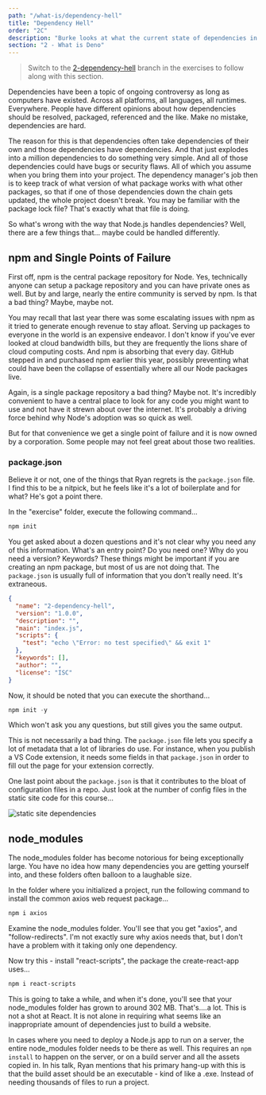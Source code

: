 ```yaml
---
path: "/what-is/dependency-hell"
title: "Dependency Hell"
order: "2C"
description: "Burke looks at what the current state of dependencies in Node.js is, and why Deno has a fundamentally different approach."
section: "2 - What is Deno"
---
```


> Switch to the [2-dependency-hell](https://github.com/burkeholland/deno-exercises/tree/2-dependency-hell) branch in the exercises to follow along with this section.

Dependencies have been a topic of ongoing controversy as long as computers have existed. Across all platforms, all languages, all runtimes. Everywhere. People have different opinions about how dependencies should be resolved, packaged, referenced and the like. Make no mistake, dependencies are hard.

The reason for this is that dependencies often take dependencies of their own and those dependencies have dependencies. And that just explodes into a million dependencies to do something very simple. And all of those dependencies could have bugs or security flaws. All of which you assume when you bring them into your project. The dependency manager's job then is to keep track of what version of what package works with what other packages, so that if one of those dependencies down the chain gets updated, the whole project doesn't break. You may be familiar with the package lock file? That's exactly what that file is doing.

So what's wrong with the way that Node.js handles dependencies? Well, there are a few things that... maybe could be handled differently.

## npm and Single Points of Failure

First off, npm is the central package repository for Node. Yes, technically anyone can setup a package repository and you can have private ones as well. But by and large, nearly the entire community is served by npm. Is that a bad thing? Maybe, maybe not.

You may recall that last year there was some escalating issues with npm as it tried to generate enough revenue to stay afloat. Serving up packages to everyone in the world is an expensive endeavor. I don't know if you've ever looked at cloud bandwidth bills, but they are frequently the lions share of cloud computing costs. And npm is absorbing that every day. GitHub stepped in and purchased npm earlier this year, possibly preventing what could have been the collapse of essentially where all our Node packages live.

Again, is a single package repository a bad thing? Maybe not. It's incredibly convenient to have a central place to look for any code you might want to use and not have it strewn about over the internet. It's probably a driving force behind why Node's adoption was so quick as well.

But for that convenience we get a single point of failure and it is now owned by a corporation. Some people may not feel great about those two realities.

### package.json

Believe it or not, one of the things that Ryan regrets is the `package.json` file. I find this to be a nitpick, but he feels like it's a lot of boilerplate and for what? He's got a point there.

In the "exercise" folder, execute the following command...

```javascript
npm init
```

You get asked about a dozen questions and it's not clear why you need any of this information. What's an entry point? Do you need one? Why do you need a version? Keywords? These things might be important if you are creating an npm package, but most of us are not doing that. The `package.json` is usually full of information that you don't really need. It's extraneous.

```json
{
  "name": "2-dependency-hell",
  "version": "1.0.0",
  "description": "",
  "main": "index.js",
  "scripts": {
    "test": "echo \"Error: no test specified\" && exit 1"
  },
  "keywords": [],
  "author": "",
  "license": "ISC"
}
```

Now, it should be noted that you can execute the shorthand...

```javascript
npm init -y
```

Which won't ask you any questions, but still gives you the same output.

This is not necessarily a bad thing. The `package.json` file lets you specify a lot of metadata that a lot of libraries do use. For instance, when you publish a VS Code extension, it needs some fields in that `package.json` in order to fill out the page for your extension correctly.

One last point about the `package.json` is that it contributes to the bloat of configuration files in a repo. Just look at the number of config files in the static site code for this course...

![static site dependencies](../images/static-site-deps.jpg)

## node_modules

The node_modules folder has become notorious for being exceptionally large. You have no idea how many dependencies you are getting yourself into, and these folders often balloon to a laughable size.

In the folder where you initialized a project, run the following command to install the common axios web request package...

```bash
npm i axios
```

Examine the node_modules folder. You'll see that you get "axios", and "follow-redirects". I'm not exactly sure why axios needs that, but I don't have a problem with it taking only one dependency.

Now try this - install "react-scripts", the package the create-react-app uses...

```bash
npm i react-scripts
```

This is going to take a while, and when it's done, you'll see that your node_modules folder has grown to around 302 MB. That's....a lot. This is not a shot at React. It is not alone in requiring what seems like an inappropriate amount of dependencies just to build a website.

In cases where you need to deploy a Node.js app to run on a server, the entire node_modules folder needs to be there as well. This requires an `npm install` to happen on the server, or on a build server and all the assets copied in. In his talk, Ryan mentions that his primary hang-up with this is that the build asset should be an executable - kind of like a .exe. Instead of needing thousands of files to run a project.
